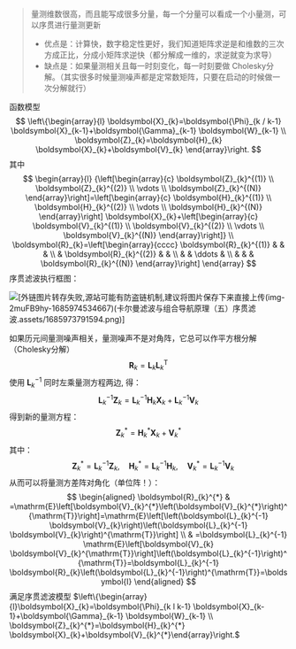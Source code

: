 > 量测维数很高，而且能写成很多分量，每一个分量可以看成一个小量测，可以序贯进行量测更新
>
> * 优点是：计算快，数字稳定性更好，我们知道矩阵求逆是和维数的三次方成正比，分成小矩阵求逆快（都分解成一维的，求逆就变为求导）
> * 缺点是：如果量测相关且每一时刻变化，每一时刻要做 Cholesky分解。（其实很多时候量测噪声都是定常数矩阵，只要在启动的时候做一次分解就行）

函数模型
$$
\left\{\begin{array}{l}
\boldsymbol{X}_{k}=\boldsymbol{\Phi}_{k / k-1} \boldsymbol{X}_{k-1}+\boldsymbol{\Gamma}_{k-1} \boldsymbol{W}_{k-1} \\
\boldsymbol{Z}_{k}=\boldsymbol{H}_{k} \boldsymbol{X}_{k}+\boldsymbol{V}_{k}
\end{array}\right.
$$
其中
$$
\begin{array}{l}
{\left[\begin{array}{c}
\boldsymbol{Z}_{k}^{(1)} \\
\boldsymbol{Z}_{k}^{(2)} \\
\vdots \\
\boldsymbol{Z}_{k}^{(N)}
\end{array}\right]=\left[\begin{array}{c}
\boldsymbol{H}_{k}^{(1)} \\
\boldsymbol{H}_{k}^{(2)} \\
\vdots \\
\boldsymbol{H}_{k}^{(N)}
\end{array}\right] \boldsymbol{X}_{k}+\left[\begin{array}{c}
\boldsymbol{V}_{k}^{(1)} \\
\boldsymbol{V}_{k}^{(2)} \\
\vdots \\
\boldsymbol{V}_{k}^{(N)}
\end{array}\right]} \\
\boldsymbol{R}_{k}=\left[\begin{array}{cccc}
\boldsymbol{R}_{k}^{(1)} & & & \\
& \boldsymbol{R}_{k}^{(2)} & & \\
& & \ddots & \\
& & & \boldsymbol{R}_{k}^{(N)}
\end{array}\right]
\end{array}
$$
序贯滤波执行框图：

![\[外链图片转存失败,源站可能有防盗链机制,建议将图片保存下来直接上传(img-2muFB9hy-1685974534667)(卡尔曼滤波与组合导航原理（五）序贯滤波.assets/1685973791594.png)\]](https://img-blog.csdnimg.cn/8bfcc790b07647528cbbe1fc60312a9f.png)


如果历元间量测噪声相关，量测噪声不是对角阵，它总可以作平方根分解（Cholesky分解）
$$
\boldsymbol{R}_{k}=\boldsymbol{L}_{k} \boldsymbol{L}_{k}^{\mathrm{T}}
$$
使用 $\boldsymbol{L}_{k}^{-1}$ 同时左乘量测方程两边, 得：
$$
\boldsymbol{L}_{k}^{-1} \boldsymbol{Z}_{k}=\boldsymbol{L}_{k}^{-1} \boldsymbol{H}_{k} \boldsymbol{X}_{k}+\boldsymbol{L}_{k}^{-1} \boldsymbol{V}_{k}
$$
得到新的量测方程：
$$
\boldsymbol{Z}_{k}^{*}=\boldsymbol{H}_{k}^{*} \boldsymbol{X}_{k}+\boldsymbol{V}_{k}^{*}
$$
其中：
$$
\quad \boldsymbol{Z}_{k}^{*}=\boldsymbol{L}_{k}^{-1} \boldsymbol{Z}_{k}, \quad \boldsymbol{H}_{k}^{*}=\boldsymbol{L}_{k}^{-1} \boldsymbol{H}_{k}, \quad \boldsymbol{V}_{k}^{*}=\boldsymbol{L}_{k}^{-1} \boldsymbol{V}_{k} 
$$
从而可以将量测方差阵对角化（单位阵！）：
$$
\begin{aligned}
\boldsymbol{R}_{k}^{*} & =\mathrm{E}\left[\boldsymbol{V}_{k}^{*}\left(\boldsymbol{V}_{k}^{*}\right)^{\mathrm{T}}\right]=\mathrm{E}\left[\left(\boldsymbol{L}_{k}^{-1} \boldsymbol{V}_{k}\right)\left(\boldsymbol{L}_{k}^{-1} \boldsymbol{V}_{k}\right)^{\mathrm{T}}\right] \\
& =\boldsymbol{L}_{k}^{-1} \mathrm{E}\left[\boldsymbol{V}_{k} \boldsymbol{V}_{k}^{\mathrm{T}}\right]\left(\boldsymbol{L}_{k}^{-1}\right)^{\mathrm{T}}=\boldsymbol{L}_{k}^{-1} \boldsymbol{R}_{k}\left(\boldsymbol{L}_{k}^{-1}\right)^{\mathrm{T}}=\boldsymbol{I}
\end{aligned}
$$
满足序贯滤波模型 $\left\{\begin{array}{l}\boldsymbol{X}_{k}=\boldsymbol{\Phi}_{k l k-1} \boldsymbol{X}_{k-1}+\boldsymbol{\Gamma}_{k-1} \boldsymbol{W}_{k-1} \\ \boldsymbol{Z}_{k}^{*}=\boldsymbol{H}_{k}^{*} \boldsymbol{X}_{k}+\boldsymbol{V}_{k}^{*}\end{array}\right.$  